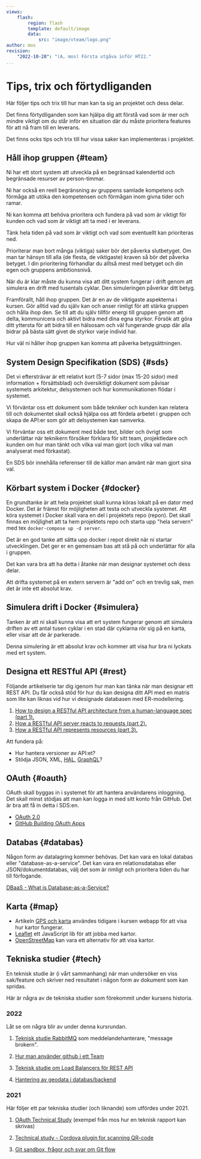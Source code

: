 ```yaml
---
views:
    flash:
        region: flash
        template: default/image
        data:
            src: "image/vteam/logo.png"
author: mos
revision:
    "2022-10-28": "(A, mos) Första utgåva inför HT22."
...
```

Tips, trix och förtydliganden
=========================

Här följer tips och trix till hur man kan ta sig an projektet och dess delar. 

Det finns förtydliganden som kan hjälpa dig att förstå vad som är mer och mindre viktigt om du står inför en situation där du måste prioritera features för att nå fram till en leverans.

Det finns ocks tips och trix till hur vissa saker kan implementeras i projektet.



Håll ihop gruppen {#team}
-------------------------

Ni har ett stort system att utveckla på en begränsad kalendertid och begränsade resurser av person-timmar.

Ni har också en reell begränsning av gruppens samlade kompetens och förmåga att utöka den kompetensen och förmågan inom givna tider och ramar.

Ni kan komma att behöva prioritera och fundera på vad som är viktigt för kunden och vad som är viktigt att ta med i er leverans.

Tänk hela tiden på vad som är viktigt och vad som eventuellt kan prioriteras ned.

Prioriterar man bort många (viktiga) saker bör det påverka slutbetyget. Om man tar hänsyn till alla (de flesta, de viktigaste) kraven så bör det påverka betyget. I din prioritering förhandlar du alltså mest med betyget och din egen och gruppens ambitionsnivå.

När du är klar måste du kunna visa att ditt system fungerar i drift genom att simulera en drift med tusentals cyklar. Den simuleringen påverkar ditt betyg.

Framförallt, håll ihop gruppen. Det är en av de viktigaste aspekterna i kursen. Gör alltid vad du själv kan och anser rimligt för att stärka gruppen och hålla ihop den. Se till att du själv tillför energi till gruppen genom att delta, kommunicera och aktivt bidra med dina egna styrkor. Försök att göra ditt yttersta för att bidra till en hälsosam och väl fungerande grupp där alla bidrar på bästa sätt givet de styrkor varje individ har.

Hur väl ni håller ihop gruppen kan komma att påverka betygsättningen.



System Design Specifikation (SDS) {#sds}
-------------------------

Det vi eftersträvar är ett relativt kort (5-7 sidor (max 15-20 sidor) med information + försättsblad) och översiktligt dokument som påvisar systemets arkitektur, delsystemen och hur kommunikationen flödar i systemet.

Vi förväntar oss ett dokument som både tekniker och kunden kan relatera till och dokumentet skall också hjälpa oss att fördela arbetet i gruppen och skapa de API:er som gör att delsystemen kan samverka.

Vi förväntar oss ett dokument med både text, bilder och övrigt som underlättar när teknikern försöker förklara för sitt team, projektledare och kunden om hur man tänkt och vilka val man gjort (och vilka val man analyserat med förkastat).

En SDS bör innehålla referenser till de källor man använt när man gjort sina val.



Körbart system i Docker {#docker}
-------------------------

En grundtanke är att hela projektet skall kunna köras lokalt på en dator med Docker. Det är främst för möjligheten att testa och utveckla systemet. Att köra systemet i Docker skall vara en del i projektets repo (repon). Det skall finnas en möjlighet att ta hem projektets repo och starta upp "hela servern" med tex `docker-compose up -d server`.

Det är en god tanke att sätta upp docker i repot direkt när ni startar utvecklingen. Det ger er en gemensam bas att stå på och underlättar för alla i gruppen.

Det kan vara bra att ha detta i åtanke när man designar systemet och dess delar.

Att drifta systemet på en extern servern är "add on" och en trevlig sak, men det är inte ett absolut krav.



Simulera drift i Docker {#simulera}
-------------------------

Tanken är att ni skall kunna visa att ert system fungerar genom att simulera driften av ett antal tusen cyklar i en stad där cyklarna rör sig på en karta, eller visar att de är parkerade.

Denna simulering är ett absolut krav och kommer att visa hur bra ni lyckats med ert system.



Designa ett RESTful API {#rest}
-------------------------

Följande artikelserie tar dig igenom hur man kan tänka när man designar ett REST API. Du får också stöd för hur du kan designa ditt API med en matris som lite kan liknas vid hur vi designade databasen med ER-modellering.

1. [How to design a RESTful API architecture from a human-language spec (part 1).](https://www.oreilly.com/content/how-to-design-a-restful-api-architecture-from-a-human-language-spec/)
1. [How a RESTful API server reacts to requests (part 2).](https://www.oreilly.com/content/how-a-restful-api-server-reacts-to-requests/)
1. [How a RESTful API represents resources (part 3).](https://www.oreilly.com/content/how-a-restful-api-represents-resources/)

Att fundera på:

* Hur hantera versioner av API:et?
* Stödja JSON, XML, [HAL](https://stateless.group/hal_specification.html), [GraphQL](https://graphql.org/)?



OAuth {#oauth}
-------------------------

OAuth skall byggas in i systemet för att hantera användarens inloggning. Det skall minst stödjas att man kan logga in med sitt konto från GitHub. Det är bra att få in detta i SDS:en.

* [OAuth 2.0](https://oauth.net/2/)
* [GitHub Building OAuth Apps](https://docs.github.com/en/developers/apps/building-oauth-apps)



Databas {#databas}
-------------------------

Någon form av datalagring kommer behövas. Det kan vara en lokal databas eller "database-as-a-service". Det kan vara en relationsdatabas eller JSON/dokumentdatabas, välj det som är rimligt och prioritera tiden du har till förfogande.  

[DBaaS - What is Database-as-a-Service?](https://www.stratoscale.com/blog/dbaas/what-is-database-as-a-service/)



Karta {#map}
-------------------------

* Artikeln [GPS och karta](https://dbwebb.se/kunskap/gps-och-karta) användes tidigare i kursen webapp för att visa hur kartor fungerar.
* [Leaflet](https://leafletjs.com/) ett JavaScript lib för att jobba med kartor.
* [OpenStreetMap](https://www.openstreetmap.org/) kan vara ett alternativ för att visa kartor.



Tekniska studier {#tech}
-------------------------

En teknisk studie är (i vårt sammanhang) när man undersöker en viss sak/feature och skriver ned resultatet i någon form av dokument som kan spridas.

Här är några av de tekniska studier som förekommit under kursens historia.



### 2022

Låt se om några blir av under denna kursrundan.

1. [Teknisk studie RabbitMQ](https://github.com/blajban/vteam-rabbitmq) som meddelandehanterare, "message brokern".

1. [Hur man använder github i ett Team](https://github.com/FalkenDev/V-Team-SparkRentals/blob/dev/github.md)

1. [Teknisk studie om Load Balancers för REST API](https://github.com/FalkenDev/V-Team-SparkRentals/blob/dev/load-balancer.md)

1. [Hantering av geodata i databas/backend](https://github.com/sonnerberg/vteam-sds/blob/main/teknisk_analys_geo/teknisk_analys_geo.md)



### 2021

Här följer ett par tekniska studier (och liknande) som utfördes under 2021.

1. [OAuth Technical Study](https://github.com/mosbth/oauth-tec-study/blob/main/OAuth_Technical_Study.md) (exempel från mos hur en teknisk rapport kan skrivas)

1. [Technical study - Cordova plugin for scanning QR-code](https://github.com/jeso20BTH/Electric-Scooter-BTH-Pattern-Group-13/blob/main/qr-scanner-study.md)

1. [Git sandbox, frågor och svar om Git flow](https://github.com/datalowe/pattern-git-sandbox)


